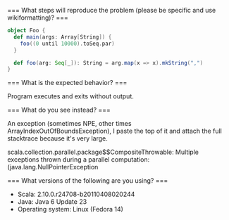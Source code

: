 === What steps will reproduce the problem (please be specific and use wikiformatting)? ===
```scala
object Foo {
  def main(args: Array[String]) {
    foo((0 until 10000).toSeq.par)
  }

  def foo(arg: Seq[_]): String = arg.map(x => x).mkString(",")
}
```

=== What is the expected behavior? ===

Program executes and exits without output.


=== What do you see instead? ===

An exception (sometimes NPE, other times ArrayIndexOutOfBoundsException), I paste the top of it and attach the full stacktrace because it's very large.

scala.collection.parallel.package$$CompositeThrowable: Multiple exceptions thrown during a parallel computation: (java.lang.NullPointerException

=== What versions of the following are you using? ===
  - Scala: 2.10.0.r24708-b20110408020244
  - Java: Java 6 Update 23
  - Operating system: Linux (Fedora 14)
